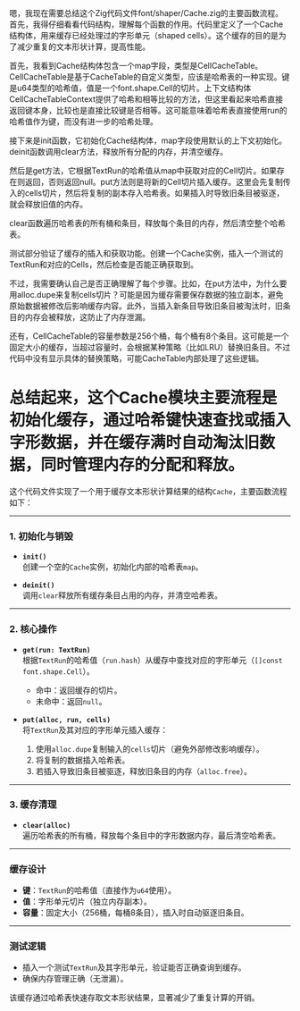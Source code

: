 嗯，我现在需要总结这个Zig代码文件font/shaper/Cache.zig的主要函数流程。首先，我得仔细看看代码结构，理解每个函数的作用。代码里定义了一个Cache结构体，用来缓存已经处理过的字形单元（shaped cells）。这个缓存的目的是为了减少重复的文本形状计算，提高性能。

首先，我看到Cache结构体包含一个map字段，类型是CellCacheTable。CellCacheTable是基于CacheTable的自定义类型，应该是哈希表的一种实现。键是u64类型的哈希值，值是一个font.shape.Cell的切片。上下文结构体CellCacheTableContext提供了哈希和相等比较的方法，但这里看起来哈希直接返回键本身，比较也是直接比较键是否相等。这可能意味着哈希表直接使用run的哈希值作为键，而没有进一步的哈希处理。

接下来是init函数，它初始化Cache结构体，map字段使用默认的上下文初始化。deinit函数调用clear方法，释放所有分配的内存，并清空缓存。

然后是get方法，它根据TextRun的哈希值从map中获取对应的Cell切片。如果存在则返回，否则返回null。put方法则是将新的Cell切片插入缓存。这里会先复制传入的cells切片，然后将复制的副本存入哈希表。如果插入时导致旧条目被驱逐，就会释放旧值的内存。

clear函数遍历哈希表的所有桶和条目，释放每个条目的内存，然后清空整个哈希表。

测试部分验证了缓存的插入和获取功能。创建一个Cache实例，插入一个测试的TextRun和对应的Cells，然后检查是否能正确获取到。

不过，我需要确认自己是否正确理解了每个步骤。比如，在put方法中，为什么要用alloc.dupe来复制cells切片？可能是因为缓存需要保存数据的独立副本，避免原始数据被修改后影响缓存内容。此外，当插入新条目导致旧条目被淘汰时，旧条目的内存会被释放，这防止了内存泄漏。

还有，CellCacheTable的容量参数是256个桶，每个桶有8个条目。这可能是一个固定大小的缓存，当超过容量时，会根据某种策略（比如LRU）替换旧条目。不过代码中没有显示具体的替换策略，可能CacheTable内部处理了这些逻辑。

总结起来，这个Cache模块主要流程是初始化缓存，通过哈希键快速查找或插入字形数据，并在缓存满时自动淘汰旧数据，同时管理内存的分配和释放。
================================================
这个代码文件实现了一个用于缓存文本形状计算结果的结构`Cache`，主要函数流程如下：

---

### **1. 初始化与销毁**
- **`init()`**  
  创建一个空的`Cache`实例，初始化内部的哈希表`map`。
  
- **`deinit()`**  
  调用`clear`释放所有缓存条目占用的内存，并清空哈希表。

---

### **2. 核心操作**
- **`get(run: TextRun)`**  
  根据`TextRun`的哈希值（`run.hash`）从缓存中查找对应的字形单元（`[]const font.shape.Cell`）。  
  - 命中：返回缓存的切片。  
  - 未命中：返回`null`。

- **`put(alloc, run, cells)`**  
  将`TextRun`及其对应的字形单元插入缓存：  
  1. 使用`alloc.dupe`复制输入的`cells`切片（避免外部修改影响缓存）。  
  2. 将复制的数据插入哈希表。  
  3. 若插入导致旧条目被驱逐，释放旧条目的内存（`alloc.free`）。

---

### **3. 缓存清理**
- **`clear(alloc)`**  
  遍历哈希表的所有桶，释放每个条目中的字形数据内存，最后清空哈希表。

---

### **缓存设计**
- **键**：`TextRun`的哈希值（直接作为`u64`使用）。  
- **值**：字形单元切片（独立内存副本）。  
- **容量**：固定大小（256桶，每桶8条目），插入时自动驱逐旧条目。

---

### **测试逻辑**
- 插入一个测试`TextRun`及其字形单元，验证能否正确查询到缓存。  
- 确保内存管理正确（无泄漏）。

该缓存通过哈希表快速存取文本形状结果，显著减少了重复计算的开销。